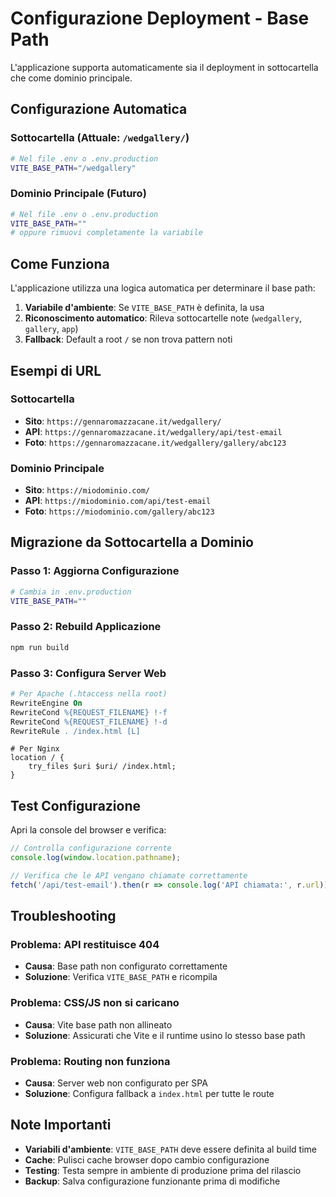 # Configurazione Deployment - Base Path

L'applicazione supporta automaticamente sia il deployment in sottocartella che come dominio principale.

## Configurazione Automatica

### Sottocartella (Attuale: `/wedgallery/`)
```bash
# Nel file .env o .env.production
VITE_BASE_PATH="/wedgallery"
```

### Dominio Principale (Futuro)
```bash
# Nel file .env o .env.production
VITE_BASE_PATH=""
# oppure rimuovi completamente la variabile
```

## Come Funziona

L'applicazione utilizza una logica automatica per determinare il base path:

1. **Variabile d'ambiente**: Se `VITE_BASE_PATH` è definita, la usa
2. **Riconoscimento automatico**: Rileva sottocartelle note (`wedgallery`, `gallery`, `app`)
3. **Fallback**: Default a root `/` se non trova pattern noti

## Esempi di URL

### Sottocartella
- **Sito**: `https://gennaromazzacane.it/wedgallery/`
- **API**: `https://gennaromazzacane.it/wedgallery/api/test-email`
- **Foto**: `https://gennaromazzacane.it/wedgallery/gallery/abc123`

### Dominio Principale
- **Sito**: `https://miodominio.com/`
- **API**: `https://miodominio.com/api/test-email`
- **Foto**: `https://miodominio.com/gallery/abc123`

## Migrazione da Sottocartella a Dominio

### Passo 1: Aggiorna Configurazione
```bash
# Cambia in .env.production
VITE_BASE_PATH=""
```

### Passo 2: Rebuild Applicazione
```bash
npm run build
```

### Passo 3: Configura Server Web
```apache
# Per Apache (.htaccess nella root)
RewriteEngine On
RewriteCond %{REQUEST_FILENAME} !-f
RewriteCond %{REQUEST_FILENAME} !-d
RewriteRule . /index.html [L]
```

```nginx
# Per Nginx
location / {
    try_files $uri $uri/ /index.html;
}
```

## Test Configurazione

Apri la console del browser e verifica:
```javascript
// Controlla configurazione corrente
console.log(window.location.pathname);

// Verifica che le API vengano chiamate correttamente
fetch('/api/test-email').then(r => console.log('API chiamata:', r.url));
```

## Troubleshooting

### Problema: API restituisce 404
- **Causa**: Base path non configurato correttamente
- **Soluzione**: Verifica `VITE_BASE_PATH` e ricompila

### Problema: CSS/JS non si caricano
- **Causa**: Vite base path non allineato
- **Soluzione**: Assicurati che Vite e il runtime usino lo stesso base path

### Problema: Routing non funziona
- **Causa**: Server web non configurato per SPA
- **Soluzione**: Configura fallback a `index.html` per tutte le route

## Note Importanti

- **Variabili d'ambiente**: `VITE_BASE_PATH` deve essere definita al build time
- **Cache**: Pulisci cache browser dopo cambio configurazione
- **Testing**: Testa sempre in ambiente di produzione prima del rilascio
- **Backup**: Salva configurazione funzionante prima di modifiche